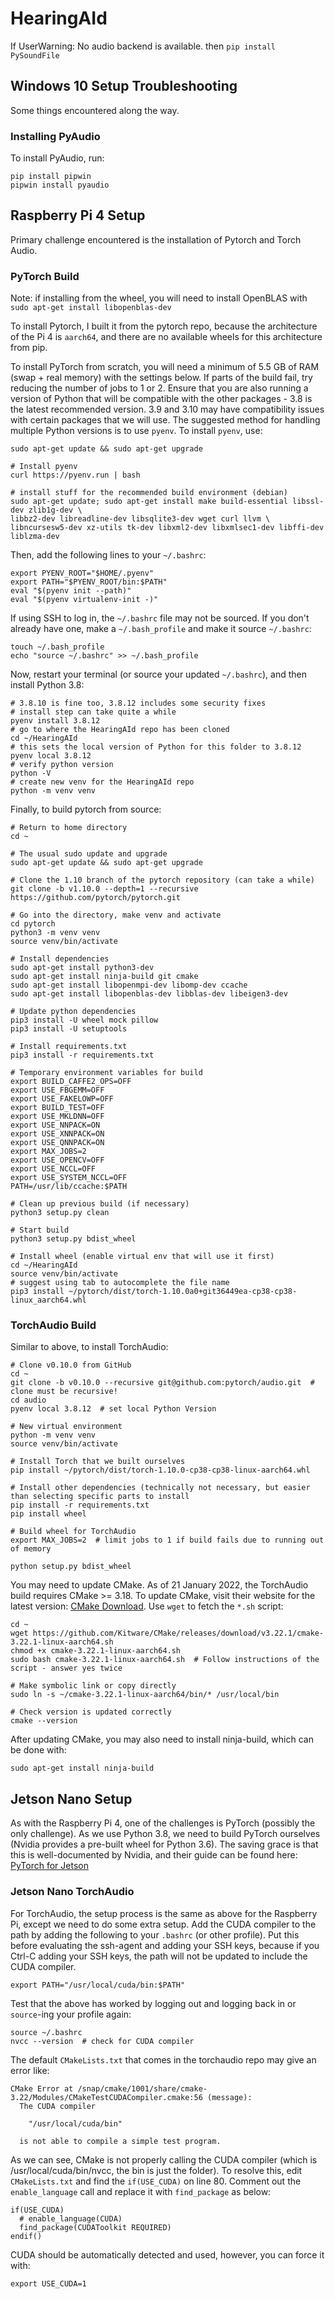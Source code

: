# HearingAId

If UserWarning: No audio backend is available. then `pip install PySoundFile`


## Windows 10 Setup Troubleshooting
Some things encountered along the way.
### Installing PyAudio
To install PyAudio, run:
```
pip install pipwin
pipwin install pyaudio
```

## Raspberry Pi 4 Setup

Primary challenge encountered is the installation of Pytorch and Torch Audio.

### PyTorch Build

Note: if installing from the wheel, you will need to install OpenBLAS with `sudo apt-get install libopenblas-dev`

To install Pytorch, I built it from the pytorch repo, because the architecture of the Pi 4 is `aarch64`, and there are no available wheels for this architecture from pip.

To install PyTorch from scratch, you will need a minimum of 5.5 GB of RAM (swap + real memory) with the settings below. If parts of the build fail, try reducing the number of jobs to 1 or 2. Ensure that you are also running a version of Python that will be compatible with the other packages - 3.8 is the latest recommended version. 3.9 and 3.10 may have compatibility issues with certain packages that we will use. The suggested method for handling multiple Python versions is to use `pyenv`. To install `pyenv`, use:

```
sudo apt-get update && sudo apt-get upgrade

# Install pyenv
curl https://pyenv.run | bash

# install stuff for the recommended build environment (debian)
sudo apt-get update; sudo apt-get install make build-essential libssl-dev zlib1g-dev \
libbz2-dev libreadline-dev libsqlite3-dev wget curl llvm \
libncursesw5-dev xz-utils tk-dev libxml2-dev libxmlsec1-dev libffi-dev liblzma-dev
```

Then, add the following lines to your `~/.bashrc`:
```
export PYENV_ROOT="$HOME/.pyenv"
export PATH="$PYENV_ROOT/bin:$PATH"
eval "$(pyenv init --path)"
eval "$(pyenv virtualenv-init -)"
```

If using SSH to log in, the `~/.bashrc` file may not be sourced. If you don't already have one, make a `~/.bash_profile` and make it source `~/.bashrc`:
```
touch ~/.bash_profile
echo "source ~/.bashrc" >> ~/.bash_profile
```

Now, restart your terminal (or source your updated `~/.bashrc`), and then install Python 3.8:
```
# 3.8.10 is fine too, 3.8.12 includes some security fixes
# install step can take quite a while
pyenv install 3.8.12
# go to where the HearingAId repo has been cloned
cd ~/HearingAId
# this sets the local version of Python for this folder to 3.8.12
pyenv local 3.8.12
# verify python version
python -V
# create new venv for the HearingAId repo
python -m venv venv
```


Finally, to build pytorch from source:

```
# Return to home directory
cd ~

# The usual sudo update and upgrade
sudo apt-get update && sudo apt-get upgrade

# Clone the 1.10 branch of the pytorch repository (can take a while)
git clone -b v1.10.0 --depth=1 --recursive https://github.com/pytorch/pytorch.git

# Go into the directory, make venv and activate
cd pytorch
python3 -m venv venv
source venv/bin/activate

# Install dependencies
sudo apt-get install python3-dev
sudo apt-get install ninja-build git cmake
sudo apt-get install libopenmpi-dev libomp-dev ccache
sudo apt-get install libopenblas-dev libblas-dev libeigen3-dev

# Update python dependencies
pip3 install -U wheel mock pillow
pip3 install -U setuptools

# Install requirements.txt
pip3 install -r requirements.txt

# Temporary environment variables for build
export BUILD_CAFFE2_OPS=OFF
export USE_FBGEMM=OFF
export USE_FAKELOWP=OFF
export BUILD_TEST=OFF
export USE_MKLDNN=OFF
export USE_NNPACK=ON
export USE_XNNPACK=ON
export USE_QNNPACK=ON
export MAX_JOBS=2
export USE_OPENCV=OFF
export USE_NCCL=OFF
export USE_SYSTEM_NCCL=OFF
PATH=/usr/lib/ccache:$PATH

# Clean up previous build (if necessary)
python3 setup.py clean

# Start build
python3 setup.py bdist_wheel

# Install wheel (enable virtual env that will use it first)
cd ~/HearingAId
source venv/bin/activate
# suggest using tab to autocomplete the file name
pip3 install ~/pytorch/dist/torch-1.10.0a0+git36449ea-cp38-cp38-linux_aarch64.whl

```

### TorchAudio Build

Similar to above, to install TorchAudio:
```
# Clone v0.10.0 from GitHub
cd ~
git clone -b v0.10.0 --recursive git@github.com:pytorch/audio.git  # clone must be recursive!
cd audio
pyenv local 3.8.12  # set local Python Version

# New virtual environment
python -m venv venv
source venv/bin/activate

# Install Torch that we built ourselves
pip install ~/pytorch/dist/torch-1.10.0-cp38-cp38-linux-aarch64.whl

# Install other dependencies (technically not necessary, but easier than selecting specific parts to install
pip install -r requirements.txt
pip install wheel

# Build wheel for TorchAudio
export MAX_JOBS=2  # limit jobs to 1 if build fails due to running out of memory

python setup.py bdist_wheel
```

You may need to update CMake. As of 21 January 2022, the TorchAudio build requires CMake >= 3.18. To update CMake, visit their website for the latest version: [CMake Download](https://cmake.org/download/). Use `wget` to fetch the `*.sh` script:
```
cd ~
wget https://github.com/Kitware/CMake/releases/download/v3.22.1/cmake-3.22.1-linux-aarch64.sh
chmod +x cmake-3.22.1-linux-aarch64.sh
sudo bash cmake-3.22.1-linux-aarch64.sh  # Follow instructions of the script - answer yes twice

# Make symbolic link or copy directly
sudo ln -s ~/cmake-3.22.1-linux-aarch64/bin/* /usr/local/bin

# Check version is updated correctly
cmake --version
```

After updating CMake, you may also need to install ninja-build, which can be done with:
```
sudo apt-get install ninja-build
```

## Jetson Nano Setup

As with the Raspberry Pi 4, one of the challenges is PyTorch (possibly the only challenge). As we use Python 3.8, we need to build PyTorch ourselves (Nvidia provides a pre-built wheel for Python 3.6). The saving grace is that this is well-documented by Nvidia, and their guide can be found here: [PyTorch for Jetson](https://forums.developer.nvidia.com/t/pytorch-for-jetson-version-1-10-now-available/72048)

### Jetson Nano TorchAudio

For TorchAudio, the setup process is the same as above for the Raspberry Pi, except we need to do some extra setup. Add the CUDA compiler to the path by adding the following to your `.bashrc` (or other profile). Put this before evaluating the ssh-agent and adding your SSH keys, because if you Ctrl-C adding your SSH keys, the path will not be updated to include the CUDA compiler.
```
export PATH="/usr/local/cuda/bin:$PATH"
```

Test that the above has worked by logging out and logging back in or `source`-ing your profile again:
```
source ~/.bashrc
nvcc --version  # check for CUDA compiler
```

The default `CMakeLists.txt` that comes in the torchaudio repo may give an error like:
```
CMake Error at /snap/cmake/1001/share/cmake-3.22/Modules/CMakeTestCUDACompiler.cmake:56 (message):
  The CUDA compiler

    "/usr/local/cuda/bin"

  is not able to compile a simple test program.
```

As we can see, CMake is not properly calling the CUDA compiler (which is /usr/local/cuda/bin/nvcc, the bin is just the folder). To resolve this, edit `CMakeLists.txt` and find the `if(USE_CUDA)` on line 80. Comment out the `enable_language` call and replace it with `find_package` as below:

```
if(USE_CUDA)
  # enable_language(CUDA)
  find_package(CUDAToolkit REQUIRED)
endif()
```

CUDA should be automatically detected and used, however, you can force it with:
```
export USE_CUDA=1
```
